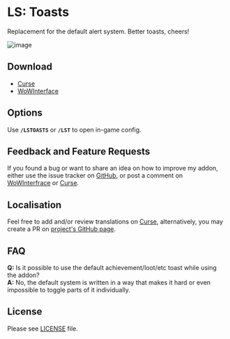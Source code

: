 # LS: Toasts

Replacement for the default alert system. Better toasts, cheers!

![image](https://i.imgur.com/PvzX6VF.gif)

## Download

- [Curse](https://www.curseforge.com/wow/addons/ls-toasts)
- [WoWInterface](http://www.wowinterface.com/downloads/info24123.html)

## Options

Use **`/LSTOASTS`** or **`/LST`** to open in-game config.

## Feedback and Feature Requests

If you found a bug or want to share an idea on how to improve my addon, either use the issue tracker on [GitHub](https://github.com/ls-/ls_Toasts/issues), or post a comment on [WoWInterfrace](http://www.wowinterface.com/downloads/info24123.html#comments) or [Curse](https://www.curseforge.com/wow/addons/ls-toasts#comments).

## Localisation

Feel free to add and/or review translations on [Curse](https://www.curseforge.com/wow/addons/ls-toasts/localization), alternatively, you may create a PR on [project's GitHub page](https://github.com/ls-/ls_Toasts/pulls).

## FAQ

**Q:** Is it possible to use the default achievement/loot/etc toast while using the addon?  
**A:** No, the default system is written in a way that makes it hard or even impossible to toggle parts of it individually.

## License

Please see [LICENSE](https://github.com/ls-/ls_Toasts/blob/master/LICENSE.txt) file.

